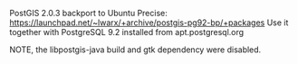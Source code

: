 PostGIS 2.0.3 backport to Ubuntu Precise: https://launchpad.net/~lwarx/+archive/postgis-pg92-bp/+packages
Use it together with PostgreSQL 9.2 installed from apt.postgresql.org

NOTE, the libpostgis-java build and gtk dependency were disabled.
